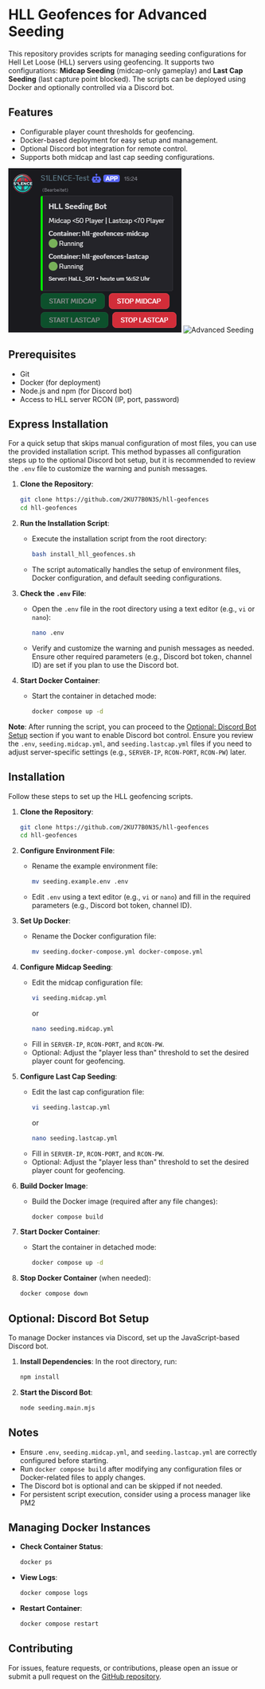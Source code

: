 # HLL Geofences for Advanced Seeding

This repository provides scripts for managing seeding configurations for Hell Let Loose (HLL) servers using geofencing. It supports two configurations: **Midcap Seeding** (midcap-only gameplay) and **Last Cap Seeding** (last capture point blocked). The scripts can be deployed using Docker and optionally controlled via a Discord bot.

## Features

- Configurable player count thresholds for geofencing.
- Docker-based deployment for easy setup and management.
- Optional Discord bot integration for remote control.
- Supports both midcap and last cap seeding configurations.

![Discord Docker Control](screenshot1.png)
![Advanced Seeding](screenshot2.png)

## Prerequisites

- Git
- Docker (for deployment)
- Node.js and npm (for Discord bot)
- Access to HLL server RCON (IP, port, password)

## Express Installation

For a quick setup that skips manual configuration of most files, you can use the provided installation script. This method bypasses all configuration steps up to the optional Discord bot setup, but it is recommended to review the `.env` file to customize the warning and punish messages.

1. **Clone the Repository**:
   ```bash
   git clone https://github.com/2KU77B0N3S/hll-geofences
   cd hll-geofences
   ```

2. **Run the Installation Script**:
   - Execute the installation script from the root directory:
     ```bash
     bash install_hll_geofences.sh
     ```
   - The script automatically handles the setup of environment files, Docker configuration, and default seeding configurations.

3. **Check the `.env` File**:
   - Open the `.env` file in the root directory using a text editor (e.g., `vi` or `nano`):
     ```bash
     nano .env
     ```
   - Verify and customize the warning and punish messages as needed. Ensure other required parameters (e.g., Discord bot token, channel ID) are set if you plan to use the Discord bot.

4. **Start Docker Container**:
   - Start the container in detached mode:
     ```bash
     docker compose up -d
     ```

**Note**: After running the script, you can proceed to the [Optional: Discord Bot Setup](#optional-discord-bot-setup) section if you want to enable Discord bot control. Ensure you review the `.env`, `seeding.midcap.yml`, and `seeding.lastcap.yml` files if you need to adjust server-specific settings (e.g., `SERVER-IP`, `RCON-PORT`, `RCON-PW`) later.

## Installation

Follow these steps to set up the HLL geofencing scripts.

1. **Clone the Repository**:
   ```bash
   git clone https://github.com/2KU77B0N3S/hll-geofences
   cd hll-geofences
   ```

2. **Configure Environment File**:
   - Rename the example environment file:
     ```bash
     mv seeding.example.env .env
     ```
   - Edit `.env` using a text editor (e.g., `vi` or `nano`) and fill in the required parameters (e.g., Discord bot token, channel ID).

3. **Set Up Docker**:
   - Rename the Docker configuration file:
     ```bash
     mv seeding.docker-compose.yml docker-compose.yml
     ```

4. **Configure Midcap Seeding**:
   - Edit the midcap configuration file:
     ```bash
     vi seeding.midcap.yml
     ```
     or
     ```bash
     nano seeding.midcap.yml
     ```
   - Fill in `SERVER-IP`, `RCON-PORT`, and `RCON-PW`.
   - Optional: Adjust the "player less than" threshold to set the desired player count for geofencing.

5. **Configure Last Cap Seeding**:
   - Edit the last cap configuration file:
     ```bash
     vi seeding.lastcap.yml
     ```
     or
     ```bash
     nano seeding.lastcap.yml
     ```
   - Fill in `SERVER-IP`, `RCON-PORT`, and `RCON-PW`.
   - Optional: Adjust the "player less than" threshold to set the desired player count for geofencing.

6. **Build Docker Image**:
   - Build the Docker image (required after any file changes):
     ```bash
     docker compose build
     ```

7. **Start Docker Container**:
   - Start the container in detached mode:
     ```bash
     docker compose up -d
     ```

8. **Stop Docker Container** (when needed):
   ```bash
   docker compose down
   ```

## Optional: Discord Bot Setup

To manage Docker instances via Discord, set up the JavaScript-based Discord bot.

1. **Install Dependencies**:
   In the root directory, run:
   ```bash
   npm install
   ```

2. **Start the Discord Bot**:
   ```bash
   node seeding.main.mjs
   ```

## Notes

- Ensure `.env`, `seeding.midcap.yml`, and `seeding.lastcap.yml` are correctly configured before starting.
- Run `docker compose build` after modifying any configuration files or Docker-related files to apply changes.
- The Discord bot is optional and can be skipped if not needed.
- For persistent script execution, consider using a process manager like PM2

## Managing Docker Instances

- **Check Container Status**:
  ```bash
  docker ps
  ```
- **View Logs**:
  ```bash
  docker compose logs
  ```
- **Restart Container**:
  ```bash
  docker compose restart
  ```

## Contributing

For issues, feature requests, or contributions, please open an issue or submit a pull request on the [GitHub repository](https://github.com/2KU77B0N3S/hll-geofences).
